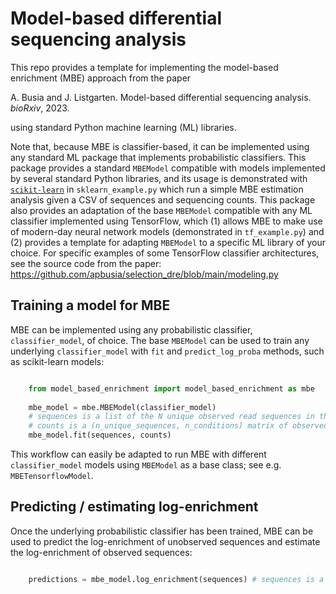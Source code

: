 # Model-based differential sequencing analysis

This repo provides a template for implementing the model-based enrichment (MBE) approach from the paper

A. Busia and J. Listgarten. Model-based differential sequencing analysis. *bioRxiv*, 2023.

using standard Python machine learning (ML) libraries.

Note that, because MBE is classifier-based, it can be implemented using any standard ML package that implements probabilistic classifiers. This package provides a standard ```MBEModel``` compatible with models implemented by several standard Python libraries, and its usage is demonstrated with [```scikit-learn```](https://scikit-learn.org/stable/index.html) in ```sklearn_example.py``` which run a simple MBE estimation analysis given a CSV of sequences and sequencing counts. This package also provides an adaptation of the base ```MBEModel``` compatible with any ML classifier implemented using TensorFlow, which (1) allows MBE to make use of modern-day neural network models (demonstrated in ```tf_example.py```) and (2) provides a template for adapting ```MBEModel``` to a specific ML library of your choice. For specific examples of some TensorFlow classifier architectures, see the source code from the paper: https://github.com/apbusia/selection_dre/blob/main/modeling.py


## Training a model for MBE

MBE can be implemented using any probabilistic classifier, `classifier_model`, of choice. The base `MBEModel` can be used to train any underlying `classifier_model` with `fit` and `predict_log_proba` methods, such as scikit-learn models:

```python

    from model_based_enrichment import model_based_enrichment as mbe
    
    mbe_model = mbe.MBEModel(classifier_model)
    # sequences is a list of the N unique observed read sequences in the sequencing dataset.
    # counts is a (n_unique_sequences, n_conditions) matrix of observed read counts.
    mbe_model.fit(sequences, counts)
```

This workflow can easily be adapted to run MBE with different `classifier_model` models using `MBEModel` as a base class; see e.g. `MBETensorflowModel`.


## Predicting / estimating log-enrichment

Once the underlying probabilistic classifier has been trained, MBE can be used to predict the log-enrichment of unobserved sequences and estimate the log-enrichment of observed sequences:


```python

    predictions = mbe_model.log_enrichment(sequences) # sequences is a list of sequences to evaluate.

```